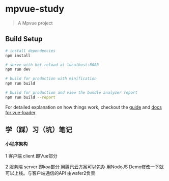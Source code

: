 # mpvue-study

> A Mpvue project

## Build Setup

``` bash
# install dependencies
npm install

# serve with hot reload at localhost:8080
npm run dev

# build for production with minification
npm run build

# build for production and view the bundle analyzer report
npm run build --report
```

For detailed explanation on how things work, checkout the [guide](http://vuejs-templates.github.io/webpack/) and [docs for vue-loader](http://vuejs.github.io/vue-loader).

## 学（踩）习（坑）笔记

#### 小程序架构

1 客户端 client 即Vue部分

2 服务端 server 即koa部分 用腾讯云方案可以包办 用NodeJS Demo修改一下就可以上线。与客户端通信的API 由wafer2负责
